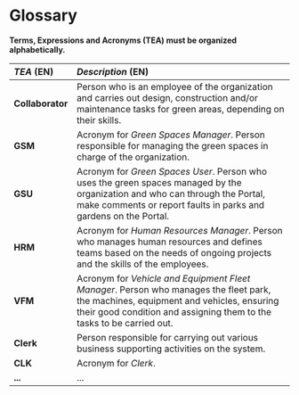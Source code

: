# Glossary

**Terms, Expressions and Acronyms (TEA) must be organized alphabetically.**

| **_TEA_** (EN)   | **_Description_** (EN)                                                                                                                                                                                        |                                       
|:-----------------|:--------------------------------------------------------------------------------------------------------------------------------------------------------------------------------------------------------------|
| **Collaborator** | Person who is an employee of the organization and carries out design, construction and/or maintenance tasks for green areas, depending on their skills.                                                       |
| **GSM**          | Acronym for _Green Spaces Manager_.  Person responsible for managing the green spaces in charge of the organization.                                                                                          |
| **GSU**          | Acronym for _Green Spaces User_.  Person who uses the green spaces managed by the organization and who can through the Portal, make comments or report faults in parks and gardens on the Portal.             |
| **HRM**          | Acronym for _Human Resources Manager_.  Person who manages human resources and defines teams based on the needs of ongoing projects and the skills of the employees.                                          |
| **VFM**          | Acronym for _Vehicle and Equipment Fleet Manager_.  Person who manages the fleet park, the machines, equipment and vehicles, ensuring their good condition and assigning them to the tasks to be carried out. |
| **Clerk**      | Person responsible for carrying out various business supporting activities on the system.                                                                                                                     |
| **CLK**        | Acronym for _Clerk_.                                                                                                                                                                                          |
| **...**        | ...                                                                                                                                                                                                           |








